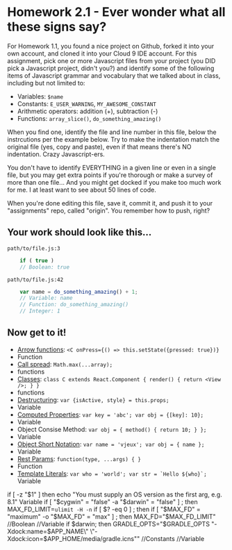 # Homework 2.1 - Ever wonder what all these signs say?

For Homework 1.1, you found a nice project on Github, forked it into your own account, and cloned it into your Cloud 9 IDE account. For this assignment, pick one or more Javascript files from your project (you DID pick a Javascript project, didn't you?) and identify some of the following items of Javascript grammar and vocabulary that we talked about in class, including but not limited to:

* Variables: `$name`
* Constants: `E_USER_WARNING`, `MY_AWESOME_CONSTANT`
* Arithmetic operators: addition (+), subtraction (-)
* Functions: `array_slice()`, `do_something_amazing()`

When you find one, identify the file and line number in this file, below the instrcutions per the example below. Try to make the indentation match the original file (yes, copy and paste), even if that means there's NO indentation. Crazy Javascript-ers.

You don't have to identify EVERYTHING in a given line or even in a single file, but you may get extra points if you're thorough or make a survey of more than one file... And you might get docked if you make too much work for me. I at least want to see about 50 lines of code.

When you're done editing this file, save it, commit it, and push it to your "assignments" repo, called "origin". You remember how to push, right?

## Your work should look like this...

`path/to/file.js:3`
```javascript
    if ( true )
    // Boolean: true
```

`path/to/file.js:42`
```javascript
    var name = do_something_amazing() + 1;
    // Variable: name
    // Function: do_something_amazing()
    // Integer: 1
```

## Now get to it!

* [Arrow functions](http://babeljs.io/docs/learn-es2015/#arrows): `<C onPress={() => this.setState({pressed: true})}`
* Function
* [Call spread](http://babeljs.io/docs/learn-es2015/#default-rest-spread): `Math.max(...array);`
* functions
* [Classes](http://babeljs.io/docs/learn-es2015/#classes): `class C extends React.Component { render() { return <View />; } }`
* functions
* [Destructuring](http://babeljs.io/docs/learn-es2015/#destructuring): `var {isActive, style} = this.props;`
* Variable
* [Computed Properties](http://babeljs.io/docs/learn-es2015/#enhanced-object-literals): `var key = 'abc'; var obj = {[key]: 10};`
* Variable
* Object Consise Method: `var obj = { method() { return 10; } };`
* Variable
* [Object Short Notation](http://babeljs.io/docs/learn-es2015/#enhanced-object-literals): `var name = 'vjeux'; var obj = { name };`
* Variable
* [Rest Params](https://github.com/sebmarkbage/ecmascript-rest-spread): `function(type, ...args) { }`
* Function
* [Template Literals](http://babeljs.io/docs/learn-es2015/#template-strings): ``var who = 'world'; var str = `Hello ${who}`;``
Variable

if [ -z "$1" ]
  then
    echo "You must supply an OS version as the first arg, e.g. 8.1"
Variable
if [ "$cygwin" = "false" -a "$darwin" = "false" ] ; then
    MAX_FD_LIMIT=`ulimit -H -n`
    if [ $? -eq 0 ] ; then
        if [ "$MAX_FD" = "maximum" -o "$MAX_FD" = "max" ] ; then
            MAX_FD="$MAX_FD_LIMIT"
 //Boolean
 //Variable
 if $darwin; then
    GRADLE_OPTS="$GRADLE_OPTS \"-Xdock:name=$APP_NAME\" \"-Xdock:icon=$APP_HOME/media/gradle.icns\""
    //Constants
    //Variable